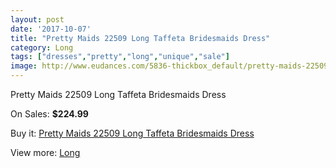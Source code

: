 ```yaml
---
layout: post
date: '2017-10-07'
title: "Pretty Maids 22509 Long Taffeta Bridesmaids Dress"
category: Long
tags: ["dresses","pretty","long","unique","sale"]
image: http://www.eudances.com/5836-thickbox_default/pretty-maids-22509-long-taffeta-bridesmaids-dress.jpg
---
```

Pretty Maids 22509 Long Taffeta Bridesmaids Dress

On Sales: **$224.99**
<a href="https://www.eudances.com/en/long/2050-pretty-maids-22509-long-taffeta-bridesmaids-dress.html"><amp-img layout="responsive" width="600" height="600" src="//www.eudances.com/5836-thickbox_default/pretty-maids-22509-long-taffeta-bridesmaids-dress.jpg" alt="Pretty Maids 22509 Long Taffeta Bridesmaids Dress 0" /></a>
<a href="https://www.eudances.com/en/long/2050-pretty-maids-22509-long-taffeta-bridesmaids-dress.html"><amp-img layout="responsive" width="600" height="600" src="//www.eudances.com/5837-thickbox_default/pretty-maids-22509-long-taffeta-bridesmaids-dress.jpg" alt="Pretty Maids 22509 Long Taffeta Bridesmaids Dress 1" /></a>

Buy it: [Pretty Maids 22509 Long Taffeta Bridesmaids Dress](https://www.eudances.com/en/long/2050-pretty-maids-22509-long-taffeta-bridesmaids-dress.html "Pretty Maids 22509 Long Taffeta Bridesmaids Dress")

View more: [Long](https://www.eudances.com/en/21-long "Long")